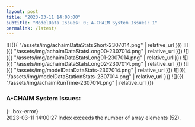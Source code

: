 ```yaml
---
layout: post
title: "2023-03-11 14:00:00"
subtitle: "ModelData Issues: 0; A-CHAIM System Issues: 1"
permalink: /latest/
---
```


![]({{ "/assets/img/achaimDataStatsShort-2307014.png" | relative_url }})
![]({{ "/assets/img/achaimDataStatsLong00-2307014.png" | relative_url }})
![]({{ "/assets/img/achaimDataStatsLong01-2307014.png" | relative_url }})
![]({{ "/assets/img/achaimDataStatsLong02-2307014.png" | relative_url }})
![]({{ "/assets/img/modelDataDataStats-2307014.png" | relative_url }})
![]({{ "/assets/img/modelDataStationStats-2307014.png" | relative_url }})
![]({{ "/assets/img/achaimRunTime-2307014.png" | relative_url }})


### A-CHAIM System Issues:  
  
{: .box-error}  
2023-03-11 14:00:27 Index exceeds the number of array elements (52).  
